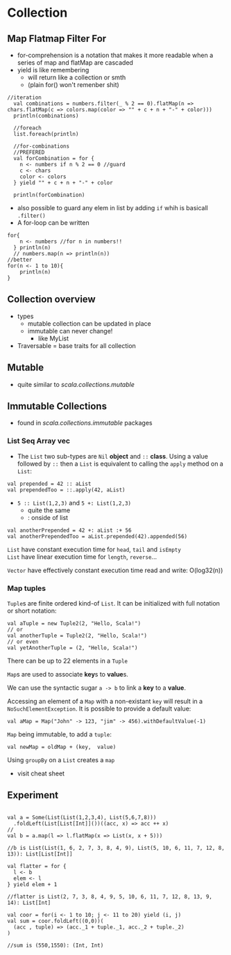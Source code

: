 # Collection

## Map Flatmap Filter For
- for-comprehension is a notation that makes it more readable when a series of map and flatMap are cascaded
- yield is like remembering
    - will return like a collection or smth
    - (plain for() won't remenber shit)
```
//iteration
  val combinations = numbers.filter(_ % 2 == 0).flatMap(n => chars.flatMap(c => colors.map(color => "" + c + n + "-" + color)))
  println(combinations)

  //foreach
  list.foreach(println)

  //for-combinations
  //PREFERED
  val forCombination = for {
    n <- numbers if n % 2 == 0 //guard
    c <- chars
    color <- colors
  } yield "" + c + n + "-" + color

  println(forCombination)
```
- also possible to guard any elem in list by adding `if` whih is basicall `.filter()`
- A for-loop can be written
```aidl
for{
    n <- numbers //for n in numbers!!
  } println(n)
  // numbers.map(n => println(n))
//better
for(n <- 1 to 10){
    println(n)
}
```

## Collection overview
- types
    - mutable collection can be updated in place
    - immutable can never change!
        - like MyList
- Traversable = base traits for all collection
## Mutable
- quite similar to *scala.collections.mutable*
## Immutable Collections
- found in *scala.collections.immutable* packages

### List Seq Array vec
- The `List` two sub-types are `Nil` **object** and `::` **class**. Using a value followed by `::` then a `List` is equivalent to calling the `apply` method on a `List`:
```
val prepended = 42 :: aList
val prependedToo = ::.apply(42, aList)
```
- `5 :: List(1,2,3)` and `5 +: List(1,2,3)` 
    - quite the same
    - : onside of list
```
val anotherPrepended = 42 +: aList :+ 56
val anotherPrependedToo = aList.prepended(42).appended(56)
```

`List` have constant execution time for `head`, `tail` and `isEmpty`  
`List` have linear execution time for `length`, `reverse`...  

`Vector` have effectively constant execution time  read and write: O(log32(n))

### Map tuples
`Tuple`s are finite ordered kind-of `List`. It can be initialized with full notation or short notation:
```
val aTuple = new Tuple2(2, "Hello, Scala!")
// or
val anotherTuple = Tuple2(2, "Hello, Scala!")
// or even 
val yetAnotherTuple = (2, "Hello, Scala!")
```

There can be up to 22 elements in a `Tuple`

`Map`s are used to associate **key**s to **value**s.

We can use the syntactic sugar `a -> b` to link a **key** to a **value**.

Accessing an element of a `Map` with a non-existant `key` will result in a `NoSuchElementException`. It is possible to provide a default value:
```
val aMap = Map("John" -> 123, "jim" -> 456).withDefaultValue(-1)
```
`Map` being immutable, to add a `tuple`:
```
val newMap = oldMap + (key,  value)
```
Using `groupBy` on a `List` creates a `map`



- visit cheat sheet

## Experiment
```

val a = Some(List(List(1,2,3,4), List(5,6,7,8)))
  .foldLeft(List[List[Int]]())((acc, x) => acc ++ x)
//
val b = a.map(l => l.flatMap(x => List(x, x + 5)))

//b is List(List(1, 6, 2, 7, 3, 8, 4, 9), List(5, 10, 6, 11, 7, 12, 8, 13)): List[List[Int]]

val flatter = for {
  l <- b
  elem <- l
} yield elem + 1

//flatter is List(2, 7, 3, 8, 4, 9, 5, 10, 6, 11, 7, 12, 8, 13, 9, 14): List[Int]
```

```
val coor = for(i <- 1 to 10; j <- 11 to 20) yield (i, j)
val sum = coor.foldLeft((0,0))(
  (acc , tuple) => (acc._1 + tuple._1, acc._2 + tuple._2)
)

//sum is (550,1550): (Int, Int)
```
 
